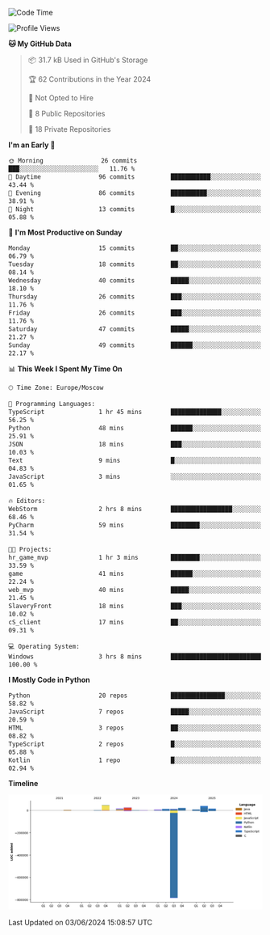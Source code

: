 <!--START_SECTION:waka-->
![Code Time](http://img.shields.io/badge/Code%20Time-347%20hrs%2036%20mins-blue)

![Profile Views](http://img.shields.io/badge/Profile%20Views-0-blue)

**🐱 My GitHub Data** 

> 📦 31.7 kB Used in GitHub's Storage 
 > 
> 🏆 62 Contributions in the Year 2024
 > 
> 🚫 Not Opted to Hire
 > 
> 📜 8 Public Repositories 
 > 
> 🔑 18 Private Repositories 
 > 
**I'm an Early 🐤** 

```text
🌞 Morning                26 commits          ███░░░░░░░░░░░░░░░░░░░░░░   11.76 % 
🌆 Daytime                96 commits          ███████████░░░░░░░░░░░░░░   43.44 % 
🌃 Evening                86 commits          ██████████░░░░░░░░░░░░░░░   38.91 % 
🌙 Night                  13 commits          █░░░░░░░░░░░░░░░░░░░░░░░░   05.88 % 
```
📅 **I'm Most Productive on Sunday** 

```text
Monday                   15 commits          ██░░░░░░░░░░░░░░░░░░░░░░░   06.79 % 
Tuesday                  18 commits          ██░░░░░░░░░░░░░░░░░░░░░░░   08.14 % 
Wednesday                40 commits          █████░░░░░░░░░░░░░░░░░░░░   18.10 % 
Thursday                 26 commits          ███░░░░░░░░░░░░░░░░░░░░░░   11.76 % 
Friday                   26 commits          ███░░░░░░░░░░░░░░░░░░░░░░   11.76 % 
Saturday                 47 commits          █████░░░░░░░░░░░░░░░░░░░░   21.27 % 
Sunday                   49 commits          ██████░░░░░░░░░░░░░░░░░░░   22.17 % 
```


📊 **This Week I Spent My Time On** 

```text
🕑︎ Time Zone: Europe/Moscow

💬 Programming Languages: 
TypeScript               1 hr 45 mins        ██████████████░░░░░░░░░░░   56.25 % 
Python                   48 mins             ██████░░░░░░░░░░░░░░░░░░░   25.91 % 
JSON                     18 mins             ███░░░░░░░░░░░░░░░░░░░░░░   10.03 % 
Text                     9 mins              █░░░░░░░░░░░░░░░░░░░░░░░░   04.83 % 
JavaScript               3 mins              ░░░░░░░░░░░░░░░░░░░░░░░░░   01.65 % 

🔥 Editors: 
WebStorm                 2 hrs 8 mins        █████████████████░░░░░░░░   68.46 % 
PyCharm                  59 mins             ████████░░░░░░░░░░░░░░░░░   31.54 % 

🐱‍💻 Projects: 
hr_game_mvp              1 hr 3 mins         ████████░░░░░░░░░░░░░░░░░   33.59 % 
game                     41 mins             ██████░░░░░░░░░░░░░░░░░░░   22.24 % 
web_mvp                  40 mins             █████░░░░░░░░░░░░░░░░░░░░   21.45 % 
SlaveryFront             18 mins             ███░░░░░░░░░░░░░░░░░░░░░░   10.02 % 
cS_client                17 mins             ██░░░░░░░░░░░░░░░░░░░░░░░   09.31 % 

💻 Operating System: 
Windows                  3 hrs 8 mins        █████████████████████████   100.00 % 
```

**I Mostly Code in Python** 

```text
Python                   20 repos            ███████████████░░░░░░░░░░   58.82 % 
JavaScript               7 repos             █████░░░░░░░░░░░░░░░░░░░░   20.59 % 
HTML                     3 repos             ██░░░░░░░░░░░░░░░░░░░░░░░   08.82 % 
TypeScript               2 repos             █░░░░░░░░░░░░░░░░░░░░░░░░   05.88 % 
Kotlin                   1 repo              █░░░░░░░░░░░░░░░░░░░░░░░░   02.94 % 
```



**Timeline**

![Lines of Code chart](https://raw.githubusercontent.com/adlemx/adlemx/main/assets/bar_graph.png)


 Last Updated on 03/06/2024 15:08:57 UTC
<!--END_SECTION:waka-->
